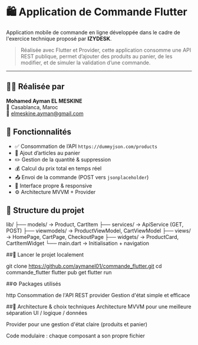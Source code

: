# 🛍️ Application de Commande Flutter

Application mobile de commande en ligne développée dans le cadre de l'exercice technique proposé par **IZYDESK**.

> Réalisée avec Flutter et Provider, cette application consomme une API REST publique, permet d’ajouter des produits au panier, de les modifier, et de simuler la validation d’une commande.

---

## 👨‍💻 Réalisée par

**Mohamed Ayman EL MESKINE**  
📍 Casablanca, Maroc  
📧 elmeskine.ayman@gmail.com  
## 📱 Fonctionnalités

- ✅ Consommation de l’API `https://dummyjson.com/products`
- 🛒 Ajout d’articles au panier
- ✏️ Gestion de la quantité & suppression
- 💰 Calcul du prix total en temps réel
- 📤 Envoi de la commande (POST vers `jsonplaceholder`)
- 🎨 Interface propre & responsive
- ⚙️ Architecture MVVM + Provider

## 📁 Structure du projet

lib/
├── models/ → Product, CartItem
├── services/ → ApiService (GET, POST)
├── viewmodels/ → ProductViewModel, CartViewModel
├── views/ → HomePage, CartPage, CheckoutPage
├── widgets/ → ProductCard, CartItemWidget
└── main.dart → Initialisation + navigation

##🚀 Lancer le projet localement

git clone https://github.com/aymanel01/commande_flutter.git
cd commande_flutter
flutter pub get
flutter run

##⚙️ Packages utilisés

http	Consommation de l'API REST
provider	Gestion d'état simple et efficace

##🧠 Architecture & choix techniques
Architecture MVVM pour une meilleure séparation UI / logique / données

Provider pour une gestion d'état claire (produits et panier)

Code modulaire : chaque composant a son propre fichier
